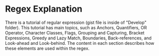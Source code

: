 # Regex Explanation
There is a tutorial of  regular expression (gist file is inside of "Develop" folder). This tutorial has main topics, such as Anchors, Quantifiers, OR Operator, Character Classes, Flags, Grouping and Capturing, Bracket Expressions, Greedy and Lazy Match, Boundaries, Back-references, and Look-ahead and Look-behind. The content in each section describes how these elements are used within the regex.
